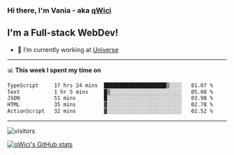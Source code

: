 ### Hi there, I'm Vania - aka [qWici][website]

## I'm a Full-stack WebDev!
- 🔭 I’m currently working at [Universe][universe]

---

📊 **This week I spent my time on**
<!--START_SECTION:waka-->

```txt
TypeScript     17 hrs 24 mins  ████████████████████▒░░░░   81.07 %
Text           1 hr 5 mins     █▒░░░░░░░░░░░░░░░░░░░░░░░   05.08 %
JSON           51 mins         █░░░░░░░░░░░░░░░░░░░░░░░░   03.98 %
HTML           35 mins         ▓░░░░░░░░░░░░░░░░░░░░░░░░   02.78 %
ActionScript   32 mins         ▓░░░░░░░░░░░░░░░░░░░░░░░░   02.52 %
```

<!--END_SECTION:waka-->

---

![visitors](https://visitor-badge.glitch.me/badge?page_id=qWici)


[![qWici's GitHub stats](https://github-readme-stats.vercel.app/api?username=qWici)](https://github.com/qWici/github-readme-stats)

[website]: https://devkucher.com
[twitter]: https://twitter.com/KucherDev
[linkedin]: https://www.linkedin.com/in/ivankucher
[universe]: https://universeapps.limited

